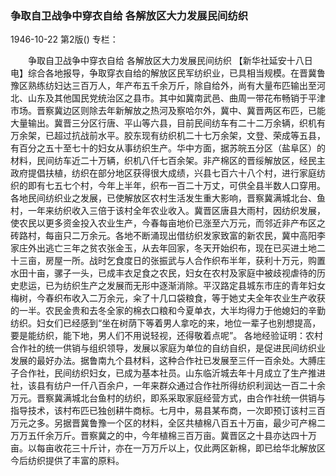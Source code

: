 ### 争取自卫战争中穿衣自给  各解放区大力发展民间纺织

1946-10-22
第2版()
专栏：

　　争取自卫战争中穿衣自给
    各解放区大力发展民间纺织
    【新华社延安十八日电】综合各地报导，争取穿衣自给的解放区民军纺织业，已具相当规模。在晋冀鲁豫区熟练纺妇达三百万人，年产布五千余万斤，除自给外，尚有大量布匹输出至河北、山东及其他国民党统治区之县市。其中如冀南武邑、曲周一带花布畅销于平津市场。晋察冀边区则除去年新解放之热河及察哈尔外，冀中、冀晋两区布匹，已能大量输出。冀晋三分区行唐、平山等六县，目前民间纺车有二十二万余辆，织机有万余架，已超过抗战前水平。胶东现有纺织机二十七万余架，文登、荣成等五县，有百分之五十至七十的妇女从事纺织生产。华中方面，据苏皖五分区（盐阜区）的材料，民间纺车近二十万辆，织机八仟七百余架。非产棉区的晋绥解放区，经民主政府提倡扶植，纺织在部分地区获得很大成绩，兴县七百六十八个村，进行家庭纺织的即有七五七个村，今年上半年，织布一百二十万丈，可供全县半数人口穿用。
    各地民间纺织业之发展，已使解放区农村生活发生重大影响，晋察冀满城北台、鱼村，一年来纺织收入三倍于该村全年农业收入。冀晋区唐县大雨村，因纺织发展，使农民以更多资金投入农业生产，今春每亩地价已涨至六万元，而邻近非产布区之砖路村，每亩只二万余元。各地不断涌现出借纺织发家致富的新农民，冀中高阳李家庄外出逃亡三年之贫农张金玉，从去年回家，冬天开始织布，现在已买进土地二十三亩，房屋一所。战时乞食度日的张振武与人合作织布半年，获利十万元，购置水田十亩，骡子一头，已成丰衣足食之农民，妇女在农村及家庭中被歧视虐待的历史悲运，已为纺织生产之发展而无形中逐渐消除。平汉路定县城东市庄的青年妇女梅树，今春织布收入二万余元，籴了十几口袋粮食，等于她丈夫全年农业生产收获的一半。农民金贵和去冬全家的棉衣口粮和今夏单衣，大半均得力于他媳妇的辛勤纺织。妇女们已经感到“坐在树荫下等着男人拿吃的来，地位一辈子也别想提高，要是能纺织，能下地，男人们不用说轻视，还得敬着点呢”。
    各地经验证明：农村合作社的统一供销与组织领导，发展以家庭为单位的自纺自织，是促进民间纺织业发展的最好办法。据鲁南九个县材料，这种合作社已发展至三仟一百余处。大膊庄子合作社，民间纺织妇女，已成为基本社员。山东临沂城去年十月成立了生产推进社，该县有纺户一仟八百余户，一年来群众通过合作社所得纺织利润达一百二十余万元。晋察冀满城北台鱼村的纺织，即系采取家庭经营方式，由合作社统一供销与指导技术，该村布匹已独创耕牛商标。七月中，易县某布商，一次即预订该村三百万元之多。另据晋冀鲁豫一个区的材料，全区共植棉八百五十万亩，最少可产棉二万万五仟余万斤。晋察冀之的中，今年植棉三百万亩。冀晋区之十县亦达四十万亩。以每亩收花三十斤计，亦在一万万斤以上，仅此两区新棉，即已给华北解放区今后纺织提供了丰富的原料。
